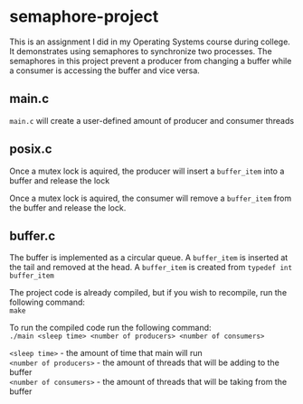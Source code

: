 # semaphore-project
This is an assignment I did in my Operating Systems course during college. It demonstrates using semaphores to synchronize two processes. The semaphores in this project prevent a producer from changing a buffer while a consumer is accessing the buffer and vice versa. 

## main.c
```main.c``` will create a user-defined amount of producer and consumer threads

## posix.c
Once a mutex lock is aquired, the producer will insert a ```buffer_item``` into a buffer and release the lock

Once a mutex lock is aquired, the consumer will remove a ```buffer_item``` from the buffer and release the lock. 

## buffer.c
The buffer is implemented as a circular queue. A ```buffer_item``` is inserted at the tail and removed at the head.
A ```buffer_item``` is created from ```typedef int buffer_item```

The project code is already compiled, but if you wish to recompile, run the following command:<br/>
```make```

To run the compiled code run the following command: <br/>
```./main <sleep time> <number of producers> <number of consumers>```

```<sleep time>``` - the amount of time that main will run<br/>
```<number of producers>``` - the amount of threads that will be adding to the buffer<br/>
```<number of consumers>``` - the amount of threads that will be taking from the buffer<br/>

